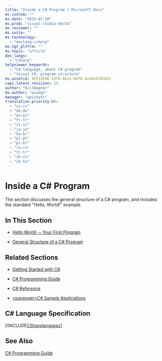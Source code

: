 ```yaml
---
title: "Inside a C# Program | Microsoft Docs"
ms.custom: ""
ms.date: "2015-07-20"
ms.prod: "visual-studio-dev14"
ms.reviewer: ""
ms.suite: ""
ms.technology: 
  - "devlang-csharp"
ms.tgt_pltfrm: ""
ms.topic: "article"
dev_langs: 
  - "CSharp"
helpviewer_keywords: 
  - "C# language, about C# program"
  - "Visual C#, program structure"
ms.assetid: 9551354b-33f0-4e11-bbf0-1a35e3702b22
caps.latest.revision: 14
author: "BillWagner"
ms.author: "wiwagn"
manager: "wpickett"
translation.priority.ht: 
  - "cs-cz"
  - "de-de"
  - "es-es"
  - "fr-fr"
  - "it-it"
  - "ja-jp"
  - "ko-kr"
  - "pl-pl"
  - "pt-br"
  - "ru-ru"
  - "tr-tr"
  - "zh-cn"
  - "zh-tw"
---
```

# Inside a C# Program
The section discusses the general structure of a C# program, and includes the standard "Hello, World!" example.  
  
## In This Section  
  
-   [Hello World -- Your First Program](../../../csharp/programming-guide/inside-a-program/hello-world-your-first-program.md)  
  
-   [General Structure of a C# Program](../../../csharp/programming-guide/inside-a-program/general-structure-of-a-csharp-program.md)  
  
## Related Sections  
  
-   [Getting Started with C#](../../../csharp/getting-started/getting-started-with-csharp.md)  
  
-   [C# Programming Guide](../../../csharp/programming-guide/index.md)  
  
-   [C# Reference](../../../csharp/language-reference/index.md)  
  
-   [\<paveover>C# Sample Applications](http://msdn.microsoft.com/en-us/9a9d7aaa-51d3-4224-b564-95409b0f3e15)  
  
## C# Language Specification  
 [!INCLUDE[CSharplangspec](../../../csharp/language-reference/keywords/includes/csharplangspec_md.md)]  
  
## See Also  
 [C# Programming Guide](../../../csharp/programming-guide/index.md)